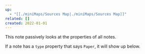 ```yaml
---
up:
  - "[[./miniMaps/Sources Map|./miniMaps/Sources Map]]"
related: []
created: 2022-01-01
---
```

This note passively looks at the properties of all notes.

If a note has a `type` property that says `Paper`, it will show up below.

